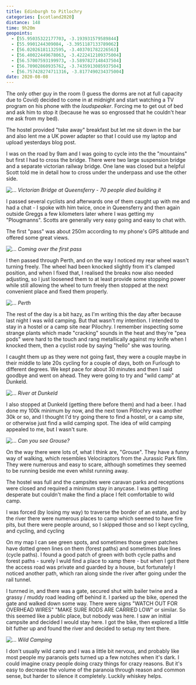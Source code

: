 ```yaml
--- 
title: Edinburgh to Pitlochry
categories: [scotland2020]
distance: 148
time: 9h20m
geopoints: 
  - [55.95035322177703, -3.193931579589844]
  - [55.9901244309084, -3.3951187133789062]
  - [56.02026181132595, -3.403701782226563]
  - [56.40022449678063, -3.4222412109375004]
  - [56.57007593199973, -3.5897827148437504]
  - [56.70902860935762, -3.7435913085937504]
  - [56.757428274711316, -3.8177490234375004]
date: 2020-08-08
---
```


The only other guy in the room (I guess the dorms are not at full capacity due
to Covid) decided to come in at midnight and start watching a TV program on
his phone with the _loudspeaker_. Forcing me to get out of bed and ask him to
stop it (because he was so engrossed that he couldn't hear me ask from my
bed).

The hostel provided "take away" breakfast but let me sit down in the bar and
also lent me a UK power adapter so that I could use my laptop and upload
yesterdays blog post.

I was on the road by 9am and I was going to cycle into the the "mountains" but
first I had to cross the bridge. There were two large suspension bridge and a
separate victorian railway bridge. One lane was closed but a helpful Scott
told me in detail how to cross under the underpass and use the other side.

![...](/images/scotland/2020-08-08-1.jpg)
_Victorian Bridge at Queensferry - 70 people died building it_

I passed several cyclists and afterwards one of them caught up with me and
had a chat - I spoke with him twice, once in Queensferry and then again
outside Greggs a few kilometers later where I was getting my "Plougmanns".
Scotts are generally very easy going and easy to chat with.

The first "pass" was about 250m according to my phone's GPS altitude and
offered some great views.

![...](/images/scotland/2020-08-08-2.jpg)
_Coming over the first pass_

I then passed through Perth, and on the way I noticed my rear wheel wasn't
turning freely. The wheel had been knocked slightly from it's clamped
position, and when I fixed that, I realised the breaks now also needed
adjusting, so I just loosened them to at least provide some stopping power
while still allowing the wheel to turn freely then stopped at the next
convenient place and fixed them properly.

![...](/images/scotland/2020-08-08-3.jpg)
_Perth_

The rest of the day is a bit hazy, as I'm writing this the day after because
last night I was wild camping. But that wasn't my intention. I intended to
stay in a hostel or a camp site near Pilochry. I remember inspecting some
strange plants which made "cracking" sounds in the heat and they're "pea pods"
were hard to the touch and rang metallically against my knife when I knocked
them, then a cyclist rode by saying "hello" she was touring.

I caught them up as they were not going fast, they were a couple maybe in
their middle to late 20s cycling for a couple of days, both on Furlough to
different degrees. We kept pace for about 30 minutes and then I said goodbye
and went on ahead. They were going to try and "wild camp" at Dunkeld.

![...](/images/scotland/2020-08-08-4.jpg)
_River at Dunkeld_

I also stopped at Dunkeld (getting there before them) and had a beer. I had
done my 100k minimum by now, and the next town Pitlochry was another 30k or
so, and I thought I'd try going there to find a hostel, or a camp site, or
otherwise just find a wild camping spot. The idea of wild camping appealed to
me, but I wasn't sure.

![...](/images/scotland/2020-08-08-5.jpg)
_Can you see Grouse?_

On the way there were lots of, what I think are, "Grouse". They have a funny
way of walking, which resembles Velociraptors from the Jurassic Park film.
They were numerous and easy to scare, although sometimes they seemed to be
running beside me even whilst running away.

The hostel was full and the campsites were caravan parks and receptions were
closed and required a minimum stay in anycase. I was getting desperate but
couldn't make the find a place I felt comfortable to wild camp.

I was forced (by losing my way) to traverse the border of an estate, and by
the river there were numerous places to camp which seemed to have fire pits,
but there were people around, so I skipped those and so I kept cycling, and
cycling, and cycling

On my map I can see green spots, and sometimes those green patches have dotted
green lines on them (forest paths) and sometimes blue lines (cycle paths). I
found a good patch of green with both cycle paths and forest paths - surely I
wuld find a place to xamp there - but when I got there the access road was
private and guarded by a house, but fortunately I noticed another path, which
ran along sinde the river after going under the rail tunnel.

I tunrned in, and there was a gate, secured shut with bailer twine and a
grassy / muddy road leading off behind it. I parked up the bike, opened the
gate and walked down some way. There were signs "WATCH OUT FOR OVERHEAD WIRES"
"MAKE SURE RODS ARE CARRIED LOW" or similar. So this seemed like a public
place, but nobody was here. I saw an initial campsite and decided I would stay
here. I got the bike, then explored a little bit futher up and found the
river and decided to setup my tent there.

![...](/images/scotland/2020-08-08-6.jpg)
_Wild Camping_

I don't usually wild camp and I was a little bit nervous, and probably like
most people my paranois gets turned up a few notches when it's dark. I could
imagine crazy people doing crazy things for crazy reasons. But it's easy to
decrease the volume of the paranoia through reason and common sense, but
harder to silence it completely. Luckily whiskey helps.
